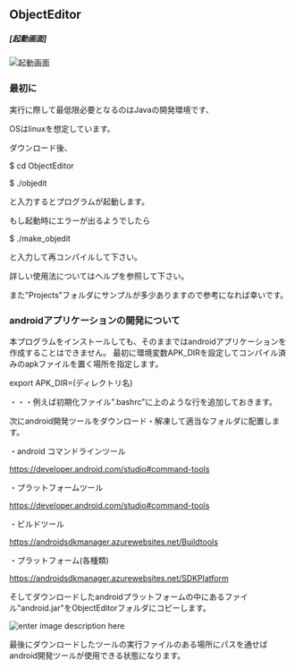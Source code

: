 ## ObjectEditor
  
##### [起動画面]
 ![起動画面](https://i.imgur.com/l2d1qri.jpg)

  
### 最初に
  
実行に際して最低限必要となるのはJavaの開発環境です、
  
OSはlinuxを想定しています。
  
ダウンロード後、
  
$ cd ObjectEditor
  
$ ./objedit
  
と入力するとプログラムが起動します。
  
もし起動時にエラーが出るようでしたら
  
$ ./make_objedit
  
と入力して再コンパイルして下さい。
  
詳しい使用法についてはヘルプを参照して下さい。
  
また"Projects"フォルダにサンプルが多少ありますので参考になれば幸いです。
  
  

### 	androidアプリケーションの開発について
本プログラムをインストールしても、そのままではandroidアプリケーションを作成することはできません。
最初に環境変数APK_DIRを設定してコンパイル済みのapkファイルを置く場所を指定します。
  
export APK_DIR=(ディレクトリ名)
  
  ・・・例えば初期化ファイル".bashrc"に上のような行を追加しておきます。
  
次にandroid開発ツールをダウンロード・解凍して適当なフォルダに配置します。

・android コマンドラインツール 
  
https://developer.android.com/studio#command-tools
  
・プラットフォームツール
  
https://developer.android.com/studio#command-tools
  
・ビルドツール
  
https://androidsdkmanager.azurewebsites.net/Buildtools  
  
・プラットフォーム(各種類)
  
https://androidsdkmanager.azurewebsites.net/SDKPlatform
  
そしてダウンロードしたandroidプラットフォームの中にあるファイル"android.jar"をObjectEditorフォルダにコピーします。
  
![enter image description here](https://imgur.com/GY0afbj.jpg)  
  
  最後にダウンロードしたツールの実行ファイルのある場所にパスを通せばandroid開発ツールが使用できる状態になります。
  
